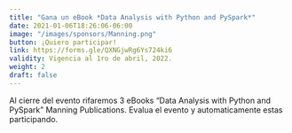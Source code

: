 ```yaml
---
title: "Gana un eBook *Data Analysis with Python and PySpark*"
date: 2021-01-06T18:26:06-06:00
image: "/images/sponsors/Manning.png"
button: ¡Quiero participar!
link: https://forms.gle/QXNGjwRg6Ys724ki6
validity: Vigencia al 1ro de abril, 2022.
weight: 2
draft: false
---
```


Al cierre del evento rifaremos 3 eBooks “Data Analysis with Python and PySpark” Manning Publications. Evalua el evento y automaticamente estas participando.
